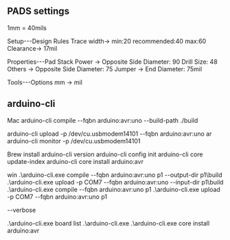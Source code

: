 ## PADS settings

1mm = 40mils

Setup---Design Rules
    Trace width-> min:20 recommended:40 max:60 
    Clearance-> 17mil

Properties---Pad Stack
    Power -> Opposite Side Diameter: 90 Drill Size: 48  
    Others -> Opposite Side Diameter: 75 
    Jumper -> End Diameter: 75mil
    
Tools---Options mm -> mil

## arduino-cli

Mac
arduino-cli compile
--fqbn arduino:avr:uno
--build-path ./build

arduino-cli upload -p /dev/cu.usbmodem14101 --fqbn arduino:avr:uno ar
arduino-cli monitor -p /dev/cu.usbmodem14101

Brew install
arduino-cli version
arduino-cli config init
arduino-cli core update-index
arduino-cli core install arduino:avr

win
.\arduino-cli.exe compile --fqbn arduino:avr:uno p1 --output-dir p1\build
.\arduino-cli.exe upload -p COM7 --fqbn arduino:avr:uno --input-dir p1\build
.\arduino-cli.exe compile --fqbn arduino:avr:uno p1
.\arduino-cli.exe upload -p COM7 --fqbn arduino:avr:uno p1

--verbose

.\arduino-cli.exe board list
.\arduino-cli.exe
.\arduino-cli.exe core install arduino:avr
